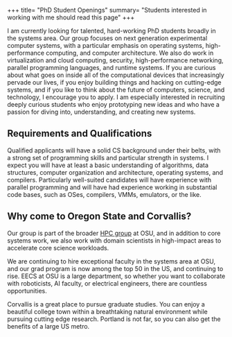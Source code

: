 +++
title= "PhD Student Openings"
summary= "Students interested in working with me should read this page"
+++

I am currently looking for talented, hard-working PhD students broadly in the
systems area. Our group focuses on next generation experimental computer systems,
with a particular emphasis on operating systems, high-performance computing,
and computer architecture. We also do work in virtualization and cloud
computing, security, high-performance networking, parallel programming
languages, and runtime systems. If you are curious about what goes on inside
all of the computational devices that increasingly pervade our lives, if you
enjoy building things and hacking on cutting-edge systems, and if you like to
think about the future of computers, science, and technology, I encourage you
to apply. I am especially interested in recruiting deeply curious students who
enjoy prototyping new ideas and who have a passion for diving into,
understanding, and creating new systems.


## Requirements and Qualifications
Qualified applicants will have a solid CS background under their belts, with
a strong set of programming skills and particular strength in systems. I expect
you will have at least a basic understanding of algorithms, data structures,
computer organization and architecture, operating systems, and compilers.
Particularly well-suited candidates will have experience with parallel
programming and will have had experience working in substantial code bases, such
as OSes, compilers, VMMs, emulators, or the like.

## Why come to Oregon State and Corvallis?
Our group is part of the broader [HPC group](https://hipcastor-osu.github.io/hipcastor-site/)
at OSU, and in addition to core systems work, we also work with domain scientists in
high-impact areas to accelerate core science workloads. 

We are continuing to hire exceptional faculty in the systems area at OSU, and our grad
program is now among the top 50 in the US, and continuing to rise. EECS at OSU is a large
department, so whether you want to collaborate with roboticists, AI faculty, or electrical
engineers, there are countless opportunities. 

Corvallis is a great place to pursue graduate studies. You can enjoy a beautiful college town within
a breathtaking natural environment while pursuing cutting edge research. Portland is not far, 
so you can also get the benefits of a large US metro. 

